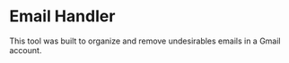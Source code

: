 # Email Handler

This tool was built to organize and remove undesirables emails in a Gmail account.

